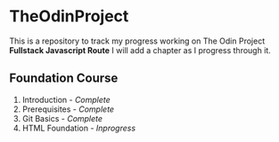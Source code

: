 # TheOdinProject
This is a repository to track my progress working on The Odin Project 	**Fullstack Javascript Route** 
I will add a chapter as I progress through it.

## **Foundation Course**

1. Introduction - *Complete*
2. Prerequisites - *Complete*
3. Git Basics - *Complete*
4. HTML Foundation - *Inprogress* 
